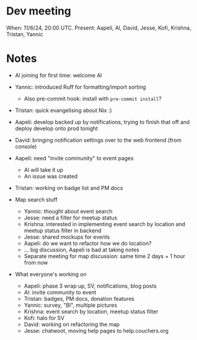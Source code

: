 # Dev meeting

When: 11/6/24, 20:00 UTC.
Present: Aapeli, Al, David, Jesse, Kofi, Krishna, Tristan, Yannic

# Notes

* Al joining for first time: welcome Al
* Yannic: introduced Ruff for formatting/import sorting
  - Also pre-commit hook: install with `pre-commit install`?
* Tristan: quick evangelising about Nix :)
* Aapeli: develop backed up by notifications, trying to finish that off and deploy develop onto prod tonight
* David: bringing notification settings over to the web frontend (from console)
* Aapeli: need "invite community" to event pages
  - Al will take it up
  - An issue was created
* Tristan: working on badge list and PM docs
* Map search stuff
  - Yannic: thought about event search
  - Jesse: need a filter for meetup status
  - Krishna: interested in implementing event search by location and meetup status filter in backend
  - Jesse: shared mockups for events
  - Aapeli: do we want to refactor how we do location?
  - ... big discussion, Aapeli is bad at taking notes
  - Separate meeting for map discussion: same time 2 days + 1 hour from now

* What everyone's working on
  - Aapeli: phase 3 wrap up, SV, notifications, blog posts
  - Al: invite community to event
  - Tristan: badges, PM docs, donation features
  - Yannic: survey, "BI", multiple pictures
  - Krishna: event search by location, meetup status filter
  - Kofi: halo for SV
  - David: working on refactoring the map
  - Jesse: chatwoot, moving help pages to help.couchers.org
